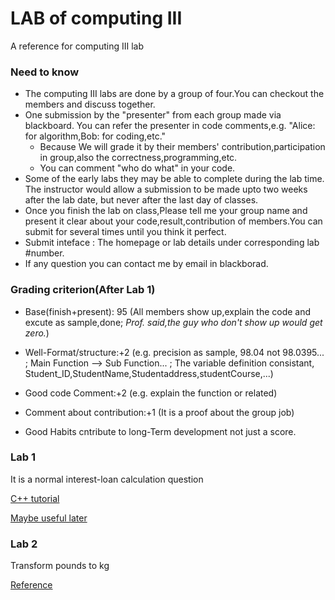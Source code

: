 # LAB of computing III
A reference for computing III lab

### Need to know 

* The computing III labs are done by a group of four.You can checkout the members and discuss together.
* One submission by the "presenter" from each group made via blackboard. You can refer the  presenter in code comments,e.g. "Alice: for algorithm,Bob: for coding,etc."
    * Because We  will grade it by their members' contribution,participation in group,also the correctness,programming,etc.
    * You can comment "who do what" in your code.
* Some of the early labs they may be able to complete during the lab time. The instructor would allow a submission to be made upto two weeks after the lab date, but
never after the last day of classes. 
* Once you finish the lab on class,Please tell me your group name and present it clear about your code,result,contribution of members.You can submit for several times until you think it perfect.
* Submit inteface : The homepage or lab details under corresponding lab #number.
* If any question you can contact me by email in blackborad.

### Grading criterion(After Lab 1)
* Base(finish+present): 95 (All members show up,explain the code and excute as sample,done; *Prof. said,the guy who don't show up would get zero.*)

* Well-Format/structure:+2 (e.g. precision as sample, 98.04 not 98.0395... ; Main Function ——> Sub Function... ; The variable definition consistant, Student_ID,StudentName,Studentaddress,studentCourse,...)

* Good code Comment:+2 (e.g. explain the function or related)

* Comment about contribution:+1 (It is a proof about the group job)

* Good Habits cntribute to long-Term development not just a score.


### Lab 1 
It is a normal interest-loan calculation question

[C++ tutorial](https://www.w3schools.com/cpp/default.asp)

[Maybe useful later](https://github.com/movery/Computing-III)


### Lab 2

Transform pounds to kg

[Reference](https://cplusplus.com/forum/beginner/188007/)
